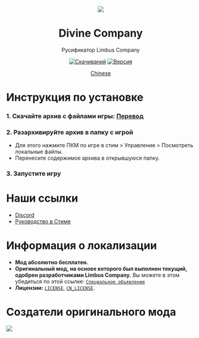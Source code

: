 <div align="center">
<a href="https://github.com/LocalizeLimbusCompany/LocalizeLimbusCompany">
   <img src="https://avatars.githubusercontent.com/u/129521269"/>
</a>

# Divine Company
Русификатор Limbus Company

[![Скачиваний](https://img.shields.io/github/downloads/Divine-Company/DivineCompany_RussianTranslationDepartment/total.svg?label=Скачиваний)](../../releases)
[![Версия](https://img.shields.io/github/release/Divine-Company/DivineCompany_RussianTranslationDepartment.svg?label=Версия)](../../releases/latest)

[Chinese](https://github.com/LocalizeLimbusCompany/LocalizeLimbusCompany)
</div>

# Инструкция по установке
### 1. Скачайте архив с файлами игры: [Перевод](../../releases/latest)
### 2. Разархивируйте архив в папку с игрой
   - Для этого нажмите ПКМ по игре в стим > Управление > Посмотреть локальные файлы.
   - Перенесите содержимое архива в открывшуюся папку.
### 3. Запустите игру
# Наши ссылки
- [Discord](https://discord.gg/dqpnxc9muc) 
- [Руководство в Стиме](https://steamcommunity.com/sharedfiles/filedetails/?id=3312939648) 
# Информация о локализации
- **Мод абсолютно бесплатен.** 
- **Оригинальный мод, на основе которого был выполнен текущий, одобрен разработчиками Limbus Company.** Вы можете в этом убедиться по этой ссылке: [`Специальное объявление`](https://github.com/orgs/LocalizeLimbusCompany/discussions/70)
- **Лицензии:** [`LICENSE`](./LICENSE), [`CN_LICENSE`](./.github/CN_LICENSE).
# Создатели оригинального мода
<a href="https://github.com/LocalizeLimbusCompany/LocalizeLimbusCompany/graphs/contributors">
  <img src="https://contrib.rocks/image?repo=LocalizeLimbusCompany/LocalizeLimbusCompany" />
</a>
